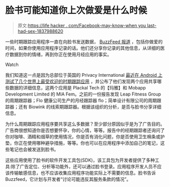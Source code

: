 # 脸书可能知道你上次做爱是什么时候

> 原文:[https://life hacker . com/Facebook-may-know-when you last-had-sex-1837988620](https://lifehacker.com/facebook-might-know-when-you-last-had-sex-1837988620)

一些时期跟踪应用程序一直在向脸书发送数据， [BuzzFeed 报道](https://www.buzzfeednews.com/article/meghara/period-tracker-apps-facebook-maya-mia-fem) ，包括你做爱的时间，如果你使用应用程序记录的话。他们还分享你记录的其他信息，从详细的医疗数据到你的情绪，再到你正在使用月经应用的事实。

Watch

我们知道这一点是因为总部位于英国的 Privacy International [最近在 Android 上测试了几个世界上最受欢迎的时期跟踪应用](https://www.privacyinternational.org/long-read/3196/no-bodys-business-mine-how-menstruations-apps-are-sharing-your-data) ，并公布了他们发现两个应用共享哪些数据的详细信息，这两个应用是 Plackal Tech 的【玛雅】和 Mobapp Development Limited 的 MIA Fem。之前的一份报告发现 Leap Fitness Group 的周期跟踪器；Flo 健康公司生产的月经跟踪器 flo；简单设计有限公司的周期跟踪器；还有 Biowink 的线索期跟踪器。根据该组织的分析，是否与脸书分享详细信息。

为什么周期跟踪应用程序要共享这么多数据？至少部分原因似乎是为了广告目的。广告商很想知道你是否想要怀孕，你的心情，等等。报告中的经期跟踪者还询问了你对咖啡、酒精和烟草的使用情况，你是否有消化问题，你是否使用卫生棉条或护垫，你正在使用哪种避孕措施，等等。你也可以在应用程序中添加自己的笔记，这些笔记也会被发送到脸书。

这些应用使用了脸书的软件开发工具包(SDK)，该工具包为开发者提供了多种工具:除了广告定位、分析等功能外，还可以通过脸书登录。应用程序开发人员不应该传输敏感信息，也不应该收集应用程序功能实际上不需要的信息。脸书告诉 Buzzfeed，它计划与开发者“讨论可能违反其服务条款的情况”。